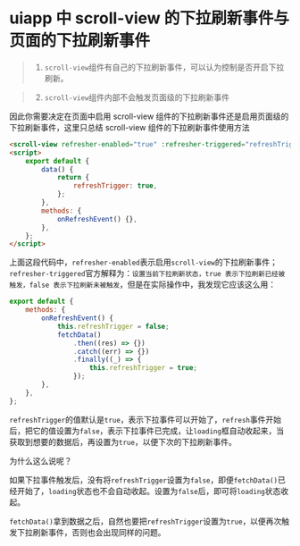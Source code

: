 <!-- Date: 2020-08-14 14:47 -->

# uiapp 中 scroll-view 的下拉刷新事件与页面的下拉刷新事件

> 1. `scroll-view`组件有自己的下拉刷新事件，可以认为控制是否开启下拉刷新。

> 2. `scroll-view`组件内部不会触发页面级的下拉刷新事件

因此你需要决定在页面中启用 scroll-view 组件的下拉刷新事件还是启用页面级的下拉刷新事件，这里只总结 scroll-view 组件的下拉刷新事件使用方法

```html
<scroll-view refresher-enabled="true" :refresher-triggered="refreshTrigger" :refresherrefresh="onRefreshEvent"></scroll-view>
<script>
    export default {
        data() {
            return {
                refreshTrigger: true,
            };
        },
        methods: {
            onRefreshEvent() {},
        },
    };
</script>
```

上面这段代码中，`refresher-enabled`表示启用`scroll-view`的下拉刷新事件；`refresher-triggered`官方解释为：`设置当前下拉刷新状态，true 表示下拉刷新已经被触发，false 表示下拉刷新未被触发`，但是在实际操作中，我发现它应该这么用：

```js
export default {
    methods: {
        onRefreshEvent() {
            this.refreshTrigger = false;
            fetchData()
                .then((res) => {})
                .catch((err) => {})
                .finally((_) => {
                    this.refreshTrigger = true;
                });
        },
    },
};
```

`refreshTrigger`的值默认是`true`，表示下拉事件可以开始了，`refresh`事件开始后，把它的值设置为`false`，表示下拉事件已完成，让`loading`框自动收起来，当获取到想要的数据后，再设置为`true`，以便下次的下拉刷新事件。

为什么这么说呢？

如果下拉事件触发后，没有将`refreshTrigger`设置为`false`，即便`fetchData()`已经开始了，`loading`状态也不会自动收起。设置为`false`后，即可将`loading`状态收起。

`fetchData()`拿到数据之后，自然也要把`refreshTrigger`设置为`true`，以便再次触发下拉刷新事件，否则也会出现同样的问题。
